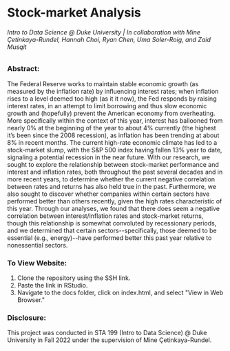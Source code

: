 # Stock-market Analysis
###### Intro to Data Science @ Duke University | In collaboration with Mine Çetinkaya-Rundel, Hannah Choi, Ryan Chen, Uma Soler-Roig, and Zaid Musqit

### Abstract:
The Federal Reserve works to maintain stable economic growth (as measured by the inflation rate) by influencing interest rates; when inflation rises to a level deemed too high (as it it now), the Fed responds by raising interest rates, in an attempt to limit borrowing and thus slow economic growth and (hopefully) prevent the American economy from overheating. More specifically within the context of this year, interest has ballooned from nearly 0% at the beginning of the year to about 4% currently (the highest it’s been since the 2008 recession), as inflation has been trending at about 8% in recent months. The current high-rate economic climate has led to a stock-market slump, with the S&P 500 index having fallen 13% year to date, signaling a potential recession in the near future. With our research, we sought to explore the relationship between stock-market performance and interest and inflation rates, both throughout the past several decades and in more recent years, to determine whether the current negative correlation between rates and returns has also held true in the past. Furthermore, we also sought to discover whether companies within certain sectors have performed better than others recently, given the high rates characteristic of this year. Through our analyses, we found that there does seem a negative correlation between interest/inflation rates and stock-market returns, though this relationship is somewhat convoluted by recessionary periods, and we determined that certain sectors--specifically, those deemed to be essential (e.g., energy)--have performed better this past year relative to nonessential sectors.

### To View Website: 
1. Clone the repository using the SSH link.
2. Paste the link in RStudio.
3. Navigate to the docs folder, click on index.html, and select "View in Web Browser."

### Disclosure: 
This project was conducted in STA 199 (Intro to Data Science) @ Duke University in Fall 2022 under the supervision of Mine Çetinkaya-Rundel.
